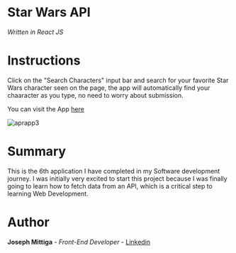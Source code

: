 # Star Wars API #

*Written in React JS*

# Instructions

Click on the "Search Characters" input bar and search for your favorite Star Wars character seen on the page, the app will automatically find your chaaracter as you type, no need to worry about submission.


You can visit the App [here](https://starwarsapi4.herokuapp.com)


![aprapp3](https://user-images.githubusercontent.com/55517078/103447617-9924e900-4c5b-11eb-8a69-ad34d0e690c2.PNG)


# Summary

This is the 6th application I have completed in my Software development journey. I was initially very excited to start this project because I was finally going to learn how to fetch data from an API, which is a critical step to learning Web Development.

# Author 

**Joseph Mittiga** - *Front-End Developer* - [Linkedin](https://www.linkedin.com/in/joseph-mittiga-939121203/)